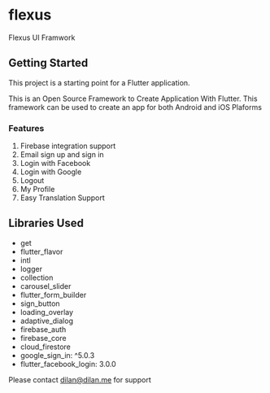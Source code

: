 # flexus

Flexus UI Framwork

## Getting Started

This project is a starting point for a Flutter application.

This is an Open Source Framework to Create Application With Flutter. This framework can be used to create an app for both Android and iOS Plaforms

### Features
1. Firebase integration support
2. Email sign up and sign in
3. Login with Facebook
4. Login with Google
5. Logout
6. My Profile
7. Easy Translation Support

## Libraries Used

  * get
  * flutter_flavor
  * intl
  * logger
  * collection
  * carousel_slider
  * flutter_form_builder
  * sign_button
  * loading_overlay
  * adaptive_dialog
  * firebase_auth
  * firebase_core
  * cloud_firestore
  * google_sign_in: ^5.0.3
  * flutter_facebook_login: 3.0.0

Please contact dilan@dilan.me for support
